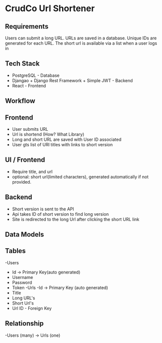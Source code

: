 # CrudCo Url Shortener


## Requirements

Users can submit a long URL.
URLs are saved in a database.
Unique IDs are generated for each URL.
The short url is available via a list when a user logs in

## Tech Stack

- PostgreSQL - Database
- Djangao + Django Rest Framework + Simple JWT - Backend
- React - Frontend

## Workflow

## Frontend
- User submits URL
- Url is shortend (How? What Library)
- Long and short URL are saved with User ID associated
- User gts list of URl titles with links to short version

## UI / Frontend
- Require title, and url
- optional: short url(limited characters), generated automatically if not provided.

## Backend
- Short version is sent to the API
 - Api takes ID of short version to find long version
 - Site is redirected to the long Url after clicking the short URL link

## Data Models

## Tables 
-Users
- Id -> Primary Key(auto generated)
- Username 
- Password 
- Token
-Urls
-Id -> Primary Key (auto generated)
- Title 
- Long URL's 
- Short Url's 
- Url ID - Foreign Key

## Relationship

-Users (many) -> Urls (one)

